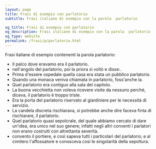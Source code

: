 ```yaml
---
layout: page
title: Frasi di esempio con parlatorio 
subtitle: Frasi italiane di esempio con la parola  parlatorio

og_title: Frasi di esempio con parlatorio 
og_description: Frasi italiane di esempio con la parola  parlatorio
og_type: website
permalink: /frasi/p/parlatorio.html
---
```


Frasi italiane di esempio contenenti la parola parlatorio:


- Il palco dove eravamo era il parlatorio.
- nell'angolo del parlatorio, poi la priora si voltò e disse:.
- Prima d'essere ospedale quella casa era stata un pubblico parlatorio.
- Quando una monaca veniva chiamata in parlatorio, foss'anche la.
- Quel parlatorio era contiguo alla sala del capitolo.
- La buona vecchietta non voleva ricevere visite da nessuno perché, diceva, il parlatorio è troppo triste.
- Era la porta del parlatorio riservato al giardiniere per le necessità di servizio.
- La candela discreta rischiarava, si potrebbe anche dire faceva finta di rischiarare, il parlatorio.
- Quel parlatorio quasi sepolcrale, del quale abbiamo cercato di dare un'idea, era unico nel suo genere; infatti negli altri conventi i parlatori non erano costruiti con altrettanta severità.
- convento il portiere, e così sapeva tutti i particolari del parlatorio; e al cimitero l'affossatore e conosceva così le singolarità della sepoltura.
